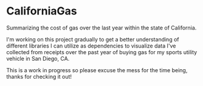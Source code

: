 # CaliforniaGas
Summarizing the cost of gas over the last year within the state of California.

I'm working on this project gradually to get a better understanding of different libraries I can utilize as dependencies to visualize data I've collected from receipts over the past year of buying gas for my sports utility vehicle in San Diego, CA. 

This is a work in progress so please excuse the mess for the time being, thanks for checking it out!